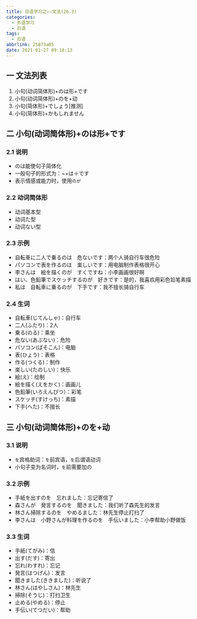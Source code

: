 ```yaml
---
title: 日语学习之——文法(26.3)
categories:
  - 外语学习
  - 日语
tags:
  - 日语
abbrlink: 25873a05
date: 2021-01-27 09:18:13
---
```

## 一 文法列表

1. 小句(动词简体形)+のは形+です
2. 小句(动词简体形)+のを+动
3. 小句(简体形)+でしょう[推测]
4. 小句(简体形)+かもしれません

<!--more-->

## 二 小句(动词简体形)+のは形+です

### 2.1 说明

* のは能使句子简体化
* 一般句子的形式为：~+は＋です
* 表示情感或能力时，使用`のが`

### 2.2 动词简体形

* 动词基本型
* 动词た型
* 动词ない型

### 2.3 示例

* 自転車に二人で乗るのは　危ないです：两个人骑自行车很危险
* パソコンで表を作るのは　楽しいです：用电脑制作表格很开心
* 李さんは　絵を描くのが　すくですね：小李画画很好啊
* はい、色鉛筆でスケッチするのが　好きです：是的，我喜欢用彩色铅笔素描
* 私は　自転車に乗るのが　下手です：我不擅长骑自行车

### 2.4 生词

* 自転車(じてんしゃ)：自行车
* 二人(ふたり)：2人
* 乗る(のる)：乘坐
* 危ない(あぶない)：危险
* パソコン(ぱそこん)：电脑
* 表(ひょう)：表格
* 作る(つくる)：制作
* 楽しい(たのしい)：快乐
* 絵(え)：绘制
* 絵を描く(えをかく)：画画儿
* 色鉛筆(いろえんぴつ）：彩笔
* スケッチ(すけっち)：素描
* 下手(へた)：不擅长

## 三 小句(动词简体形)+のを+动

### 3.1 说明

* `を`宾格助词：`を`前宾语，`を`后谓语动词
* 小句子变为名词时，`を`前需要加の

### 3.2 示例

* 手紙を出すのを　忘れました：忘记寄信了
* 森さんが　発言するのを　聞きました：我们听了森先生的发言
* 林さん掃除するのを　やめるました：林先生停止打扫了
* 李さんは　小野さんが料理を作るのを　手伝いました：小李帮助小野做饭

### 3.3 生词

* 手紙(てがみ)：信
* 出す(だす)：寄出
* 忘れ(わすれ)：忘记
* 発言(はつげん)：发言
* 聞きました(ききました)：听说了
* 林さん(はやしさん)：林先生
* 掃除(そうじ)：打扫卫生
* 止める(やめる)：停止
* 手伝い(てつだい)：帮助